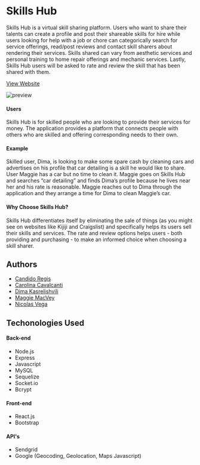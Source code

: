# Skills Hub

Skills Hub is a virtual skill sharing platform. Users who want to share their talents can create a profile and post their shareable skills for hire while users looking for help with a job or chore can categorically search for service offerings, read/post reviews and contact skill sharers about rendering their services. Skills shared can vary from aesthetic services and personal training to home repair offerings and mechanic services. Lastly, Skills Hub users will be asked to rate and review the skill that has been shared with them. 

[View Website](https://skillshub.herokuapp.com/)

![preview](https://carolinapc.github.io/assets/images/skillshub.png)

#### Users

Skills Hub is for skilled people who are looking to provide their services for money. The application provides a platform that connects people with others who are skilled and offering corresponding needs to their own. 

#### Example

Skilled user, Dima, is looking to make some spare cash by cleaning cars and advertises on his profile that car detailing is a skill he would like to share. User Maggie has a car but no time to clean it. Maggie goes on Skills Hub and searches “car detailing” and finds Dima’s profile because he lives near her and his rate is reasonable. Maggie reaches out to Dima through the application and they arrange a time for Dima to clean Maggie’s car. 

#### Why Choose Skills Hub?

Skills Hub differentiates itself by eliminating the sale of things (as you might see on websites like Kijiji and Craigslist) and specifically helps its users sell their skills and services. The rate and review options helps users - both providing and purchasing - to make an informed choice when choosing a skill sharer. 

## Authors

- [Candido Regis](https://github.com/candidoregis)
- [Carolina Cavalcanti](https://github.com/carolinapc)
- [Dima Kasrelishvili](https://github.com/Dimakasrelishvili)
- [Maggie MacVey](https://github.com/maggiemac7)
- [Nicolas Vega](https://github.com/nrv0926)

## Techonologies Used

#### Back-end

- Node.js
- Express
- Javascript
- MySQL
- Sequelize
- Socket.io
- Bcrypt

#### Front-end

- React.js
- Bootstrap

#### API's

- Sendgrid
- Google (Geocoding, Geolocation, Maps Javascript)
